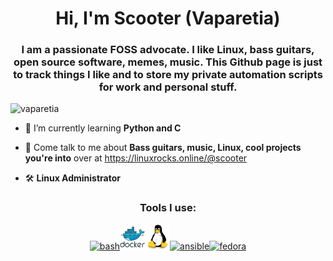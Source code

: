 <h1 align="center">Hi, I'm Scooter (Vaparetia)</h1>
<h3 align="center">I am a passionate FOSS advocate. I like Linux, bass guitars, open source software, memes, music. This Github page is just to track things I like and to store my private automation scripts for work and personal stuff.</h3>

<p align="left"> <img src="https://komarev.com/ghpvc/?username=vaparetia&label=Profile%20views&color=0e75b6&style=flat" alt="vaparetia" /> </p>

- 🌱 I’m currently learning **Python and C**

- 💬 Come talk to me about **Bass guitars, music, Linux, cool projects you're into** over at https://linuxrocks.online/@scooter

- 🛠️ **Linux Administrator**

<p align="left">
</p>
<h3 align="center">Tools I use:</h3>
<p align="center"><a href="https://www.gnu.org/software/bash/" target="_blank" rel="noreferrer"><img src="https://www.vectorlogo.zone/logos/gnu_bash/gnu_bash-icon.svg" alt="bash"  width="40" height="40"/></a><a href="https://www.docker.com/" target="_blank" rel="noreferrer"><img src="https://raw.githubusercontent.com/devicons/devicon/master/icons/docker/docker-original-wordmark.svg" alt="docker" width="40" height="40"/></a><a href="https://www.linux.org/" target="_blank" rel="noreferrer"><img src="https://raw.githubusercontent.com/devicons/devicon/master/icons/linux/linux-original.svg" alt="linux" width="40" height="40"/><a href="https://www.ansible.com/overview/how-ansible-works" target="_blank" rel="noreferrer"><img src='https://cdn.jsdelivr.net/gh/devicons/devicon@latest/icons/ansible/ansible-original.svg' alt="ansible" width="40" height="40"/></a><a href="https://fedoraproject.org/" target="_blank" rel="noreferrer"><img src="https://docs.fedoraproject.org/en-US/_/img/fedora-blue.png" alt="fedora" width="120" height="40"/></a></p>


<!-- This content will not appear in the rendered Markdown -- h1 align="center">What I'm listening to</h1>
<h3 align="center"><img src='https://spotify-github-profile.vercel.app/api/view?uid=31vmiti4kocyzcrzp5r4bp7nbt5e&cover_image=true&theme=default&show_offline=false&background_color=121212&interchange=false&bar_color=53b14f&bar_color_cover=true'/></h3>
